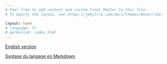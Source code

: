 ```yaml
---
# Feel free to add content and custom Front Matter to this file.
# To modify the layout, see https://jekyllrb.com/docs/themes/#overriding-theme-defaults

layout: home
# language: fr
# permalink: index.html
---
```

[English version](/en/index-en.html)

[Syntaxe du langage en Markdown](/language-syntax.html)


